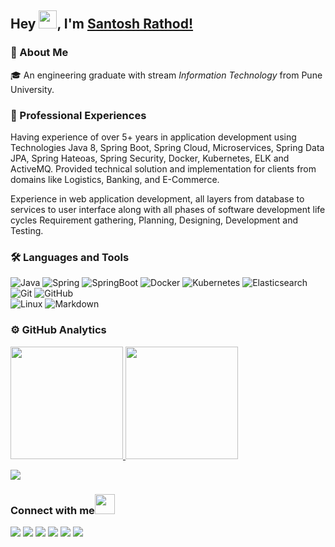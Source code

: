## Hey <img src="https://github.com/rathodsantosh/TheDudeThatCode/blob/master/Assets/Hi.gif" width="29px">, I'm [Santosh Rathod!](https://rathodsantosh.github.io)

### 🚀 About Me 
🎓 An engineering graduate with stream <i>Information Technology</i> from Pune University.

### 🙌 Professional Experiences 

Having experience of over 5+ years in application development using Technologies Java 8, Spring Boot, Spring Cloud, Microservices, Spring Data JPA, Spring Hateoas, Spring Security, Docker, Kubernetes, ELK and ActiveMQ.
Provided technical solution and implementation for clients from domains like Logistics, Banking, and E-Commerce.

Experience in web application development, all layers from database to services to user interface along with all phases of software development life cycles Requirement gathering, Planning, Designing, Development and Testing.

### 🛠 Languages and Tools
![Java](https://img.shields.io/badge/-JAVA-%23E44D27?style=for-the-badge&logo=java&logoColor=ffffff)
![Spring](https://img.shields.io/badge/-Spring-339933?style=for-the-badge&logo=spring&logoColor=ffffff)
![SpringBoot](https://img.shields.io/badge/-Springboot-339933?style=for-the-badge&logo=spring&logoColor=ffffff)
![Docker](http://img.shields.io/badge/-Docker-0078D6?style=for-the-badge&logo=docker&logoColor=ffffff)
![Kubernetes](http://img.shields.io/badge/-Kubernetes-0078D6?style=for-the-badge&logo=kubernetes&logoColor=ffffff)
![Elasticsearch](https://img.shields.io/badge/Elasticsearch-000000?style=for-the-badge&logo=elasticsearch&logoColor=white)
![Git](https://img.shields.io/badge/-Git-%23F05032?style=for-the-badge&logo=git&logoColor=%23ffffff)
![GitHub](https://img.shields.io/badge/-GitHub-181717?style=for-the-badge&logo=github)
<br>
![Linux](http://img.shields.io/badge/-Linux-0078D6?style=for-the-badge&logo=linux&logoColor=ffffff)
![Markdown](https://img.shields.io/badge/Markdown-000000?style=for-the-badge&logo=markdown&logoColor=white)
<br/>

### ⚙ GitHub Analytics

<p align="left">
<a href="https://github.com/rathodsantosh">
  <img height="180em" src="https://github-readme-stats-eight-theta.vercel.app/api?username=rathodsantosh&show_icons=true&theme=algolia&include_all_commits=true&count_private=true"/>
  <img height="180em" src="https://github-readme-stats-eight-theta.vercel.app/api/top-langs/?username=rathodsantosh&layout=compact&langs_count=8&theme=algolia"/>
</a>
</p>

![](https://komarev.com/ghpvc/?username=rathodsantosh&label=PROFILE+VIEWS)

### Connect with me<img src="https://github.com/rathodsantosh/TheDudeThatCode/blob/master/Assets/Handshake.gif" height="32px">
[<img src="https://img.shields.io/badge/-santoshrathod.1876@gmail.com-D14836?style=for-the-badge&logo=gmail&logoColor=white" />](mailto:santoshrathod.1876@gmail.com) [<img src="https://img.shields.io/badge/twitter-%231DA1F2.svg?&style=for-the-badge&logo=twitter&logoColor=white" />](https://twitter.com/santoshrathod55) [<img src="https://img.shields.io/badge/medium-%2312100E.svg?&style=for-the-badge&logo=medium&logoColor=white" />](https://medium.com/@rathodsantosh)  [<img src="https://img.shields.io/badge/linkedin-%230077B5.svg?&style=for-the-badge&logo=linkedin&logoColor=white" />](https://www.linkedin.com/in/rathodsantosh/) <!--[<img src = "https://img.shields.io/badge/instagram-%23E4405F.svg?&style=for-the-badge&logo=instagram&logoColor=white">](https://www.instagram.com/rathodsantosh/) --> [<img src = "https://img.shields.io/badge/facebook-%231877F2.svg?&style=for-the-badge&logo=facebook&logoColor=white">](https://www.facebook.com/santoshrathod55) [<img src = "https://img.shields.io/badge/WHATSAPP-%2325D366.svg?&style=for-the-badge&logo=whatsapp&logoColor=white">](https://wa.me/+917709164643?text=Hi!%20Santosh)